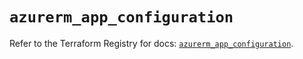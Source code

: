 # `azurerm_app_configuration`

Refer to the Terraform Registry for docs: [`azurerm_app_configuration`](https://registry.terraform.io/providers/hashicorp/azurerm/2.99.0/docs/resources/app_configuration).
